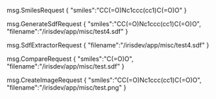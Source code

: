 msg.SmilesRequest
{
"smiles":"CC(=O)Nc1ccc(cc1)C(=O)O"
}

msg.GenerateSdfRequest
{
"smiles":"CC(=O)Nc1ccc(cc1)C(=O)O",
"filename":"/irisdev/app/misc/test4.sdf"
}

msg.SdfExtractorRequest
{
"filename":"/irisdev/app/misc/test4.sdf"
}

msg.CompareRequest
{
"smiles":"C(=O)O",
"filename":"/irisdev/app/misc/test.sdf"
}

msg.CreateImageRequest
{
"smiles":"CC(=O)Nc1ccc(cc1)C(=O)O",
"filename":"/irisdev/app/misc/test.png"
}